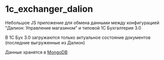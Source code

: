 # 1c_exchanger_dalion

Небольшое JS приложение для обмена данными между конфигурацией "Далион: Управление магазином" и типовой 1С Бухгалтерия 3.0

В 1С Бух 3.0 загружаются только актуальное состояние документов (последние выгруженные из Далион)

Данные хранятся в [MongoDB](https://www.mongodb.com/)

